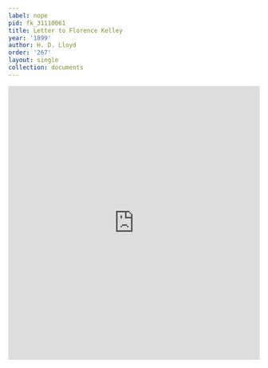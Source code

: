 ```yaml
---
label: nope
pid: fk_31110061
title: Letter to Florence Kelley
year: '1899'
author: H. D. Lloyd
order: '267'
layout: single
collection: documents
---
```

<iframe src="https://northwestern.app.box.com/embed/s/y4yt054riqt68k7irdz80nt9pjkg6ihz?sortColumn=date&view=list" width="100%" height="550" frameborder="0" allowfullscreen webkitallowfullscreen msallowfullscreen></iframe>
